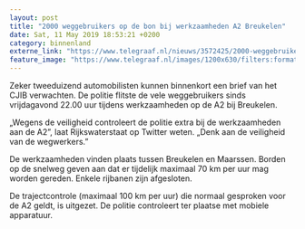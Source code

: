 ```yaml
---
layout: post
title: "2000 weggebruikers op de bon bij werkzaamheden A2 Breukelen"
date: Sat, 11 May 2019 18:53:21 +0200
category: binnenland
externe_link: "https://www.telegraaf.nl/nieuws/3572425/2000-weggebruikers-op-de-bon-bij-werkzaamheden-a2-breukelen"
feature_image: "https://www.telegraaf.nl/images/1200x630/filters:format(jpeg):quality(80)/cdn-kiosk-api.telegraaf.nl/59001a16-740d-11e9-bf6e-02d1dbdc35d1.png"
---
```


<p class="intro">Zeker tweeduizend automobilisten kunnen binnenkort een brief van het CJIB verwachten. De politie flitste de vele weggebruikers sinds vrijdagavond 22.00 uur tijdens werkzaamheden op de A2 bij Breukelen.</p> <p>„Wegens de veiligheid controleert de politie extra bij de werkzaamheden aan de A2”, laat Rijkswaterstaat op Twitter weten. „Denk aan de veiligheid van de wegwerkers.”</p><p>De werkzaamheden vinden plaats tussen Breukelen en Maarssen. Borden op de snelweg geven aan dat er tijdelijk maximaal 70 km per uur mag worden gereden. Enkele rijbanen zijn afgesloten.</p><p>De trajectcontrole (maximaal 100 km per uur) die normaal gesproken voor de A2 geldt, is uitgezet. De politie controleert ter plaatse met mobiele apparatuur.</p>
